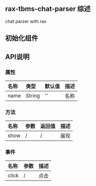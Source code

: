 ## rax-tbms-chat-parser  综述
chat parser with rax 

## 初始化组件
    

## API说明

### 属性

|名称|类型|默认值|描述|
|:---------------|:--------|:----|:----------|
|name|String|''|名称|

### 方法

|名称|参数|返回值|描述|
|:---------------|:--------|:----|:----------|
|show|/|/|展现|

### 事件

|名称|参数|描述|
|:---------------|:--------|:----------|
|click|/|点击|
